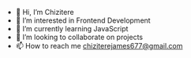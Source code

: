 - 👋 Hi, I’m Chizitere
- 👀 I’m interested in Frontend Development 
- 🌱 I’m currently learning JavaScript 
- 💞️ I’m looking to collaborate on projects
- 📫 How to reach me chiziterejames677@gmail.com

<!---
Chiziterex/Chiziterex is a ✨ special ✨ repository because its `README.md` (this file) appears on your GitHub profile.
You can click the Preview link to take a look at your changes.
--->
